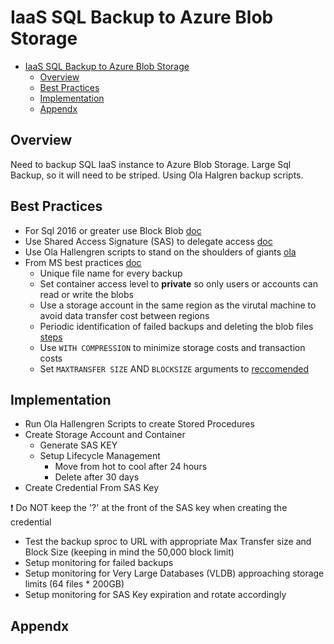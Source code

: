 # IaaS SQL Backup to Azure Blob Storage

- [IaaS SQL Backup to Azure Blob Storage](#iaas-sql-backup-to-azure-blob-storage)
  - [Overview](#overview)
  - [Best Practices](#best-practices)
  - [Implementation](#implementation)
  - [Appendx](#appendx)

## Overview

Need to backup SQL IaaS instance to Azure Blob Storage. Large Sql Backup, so it will need to be striped. Using Ola Halgren backup scripts.

## Best Practices

- For Sql 2016 or greater use Block Blob [doc][1]
- Use Shared Access Signature (SAS) to delegate access [doc][2]
- Use Ola Hallengren scripts to stand on the shoulders of giants [ola][4]
- From MS best practices [doc][5]
  - Unique file name for every backup
  - Set container access level to **private** so only users or accounts can read or write the blobs
  - Use a storage account in the same region as the virutal machine to avoid data transfer cost between regions
  - Periodic identification of failed backups and deleting the blob files [steps][6]
  - Use `WITH COMPRESSION` to minimize storage costs and transaction costs
  - Set `MAXTRANSFER SIZE` AND `BLOCKSIZE` arguments to [reccomended][1]

## Implementation

- Run Ola Hallengren Scripts to create Stored Procedures
- Create Storage Account and Container
  - Generate SAS KEY
  - Setup Lifecycle Management
    - Move from hot to cool after 24 hours
    - Delete after 30 days
- Create Credential From SAS Key

:exclamation: Do NOT keep the '?' at the front of the SAS key when creating the credential

- Test the backup sproc to URL with appropriate Max Transfer size and Block Size (keeping in mind the 50,000 block limit)
- Setup monitoring for failed backups
- Setup monitoring for Very Large Databases (VLDB) approaching storage limits (64 files * 200GB)
- Setup monitoring for SAS Key expiration and rotate accordingly

## Appendx

[1]: <https://docs.microsoft.com/en-us/sql/relational-databases/backup-restore/sql-server-backup-to-url?view=sql-server-ver16> "Backup to URL for Microsoft Azure Blob (MS Doc)"

[2]: <https://docs.microsoft.com/en-us/rest/api/storageservices/delegate-access-with-shared-access-signature?redirectedfrom=MSDN> "Delegate Access with a Shared Access Signature"

[3]: <https://docs.microsoft.com/en-us/sql/relational-databases/backup-restore/back-up-and-restore-of-sql-server-databases?view=sql-server-ver16> "Sql Backup and Restore Overview"

[4]: <https://ola.hallengren.com/sql-server-backup.html> "Ola Hallengren Backup Scripts"

[5]: <https://docs.microsoft.com/en-us/sql/relational-databases/backup-restore/sql-server-backup-to-url-best-practices-and-troubleshooting?view=sql-server-ver16> "Backup to URL best practices and troubleshooting"

[6]: <https://docs.microsoft.com/en-us/sql/relational-databases/backup-restore/deleting-backup-blob-files-with-active-leases?view=sql-server-ver16> "Deleting failed backup with active lease"

[7]: <https://www.domstamand.com/backing-up-sql-server-databases-to-blob-storage-using-impersonation/> "Sql Backup to Blob Using Impersonation"

[8]: <https://docs.microsoft.com/en-us/azure/storage/blobs/access-tiers-overview> "Blob Access Tiers"

[9]: <https://docs.microsoft.com/en-us/sql/relational-databases/backup-restore/restoring-from-backups-stored-in-microsoft-azure?view=sql-server-ver16> "Restoring Sql from Backups in Azure"

[10]: <https://docs.microsoft.com/en-us/sql/relational-databases/backup-restore/sql-server-backup-and-restore-with-microsoft-azure-blob-storage-service?view=sql-server-ver16> "Sql Back to Blob Overview"

[11]: <https://docs.microsoft.com/en-us/azure/storage/blobs/storage-performance-checklist> "Blob Storage Scalability Checklist"
